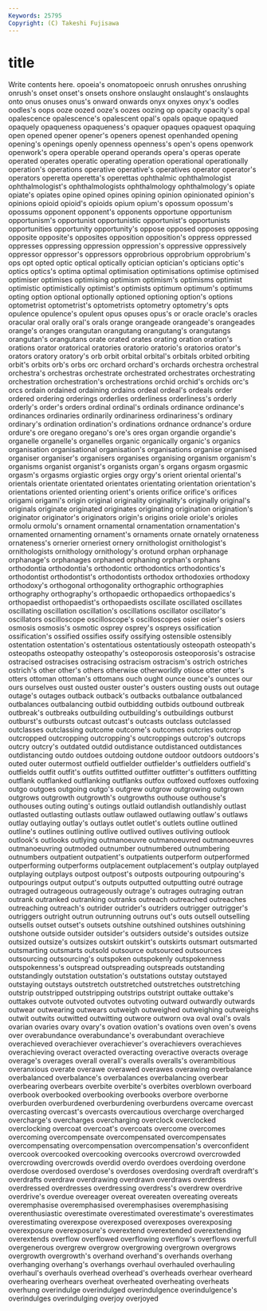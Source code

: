 ```yaml
---
Keywords: 25795 
Copyright: (C) Takeshi Fujisawa
---
```


# title

Write contents here.
opoeia's onomatopoeic onrush onrushes onrushing onrush's onset onset's onsets onshore
onslaught onslaught's onslaughts onto onus onuses onus's onward onwards onyx
onyxes onyx's oodles oodles's oops ooze oozed ooze's oozes oozing
op opacity opacity's opal opalescence opalescence's opalescent opal's opals opaque
opaqued opaquely opaqueness opaqueness's opaquer opaques opaquest opaquing open opened
opener opener's openers openest openhanded opening opening's openings openly openness
openness's open's opens openwork openwork's opera operable operand operands opera's
operas operate operated operates operatic operating operation operational operationally operation's
operations operative operative's operatives operator operator's operators operetta operetta's operettas
ophthalmic ophthalmologist ophthalmologist's ophthalmologists ophthalmology ophthalmology's opiate opiate's opiates opine
opined opines opining opinion opinionated opinion's opinions opioid opioid's opioids
opium opium's opossum opossum's opossums opponent opponent's opponents opportune opportunism
opportunism's opportunist opportunistic opportunist's opportunists opportunities opportunity opportunity's oppose opposed
opposes opposing opposite opposite's opposites opposition opposition's oppress oppressed oppresses
oppressing oppression oppression's oppressive oppressively oppressor oppressor's oppressors opprobrious opprobrium
opprobrium's ops opt opted optic optical optically optician optician's opticians
optic's optics optics's optima optimal optimisation optimisations optimise optimised optimiser
optimises optimising optimism optimism's optimisms optimist optimistic optimistically optimist's optimists
optimum optimum's optimums opting option optional optionally optioned optioning option's
options optometrist optometrist's optometrists optometry optometry's opts opulence opulence's opulent
opus opuses opus's or oracle oracle's oracles oracular oral orally
oral's orals orange orangeade orangeade's orangeades orange's oranges orangutan orangutang
orangutang's orangutangs orangutan's orangutans orate orated orates orating oration oration's
orations orator oratorical oratories oratorio oratorio's oratorios orator's orators oratory
oratory's orb orbit orbital orbital's orbitals orbited orbiting orbit's orbits
orb's orbs orc orchard orchard's orchards orchestra orchestral orchestra's orchestras
orchestrate orchestrated orchestrates orchestrating orchestration orchestration's orchestrations orchid orchid's orchids
orc's orcs ordain ordained ordaining ordains ordeal ordeal's ordeals order
ordered ordering orderings orderlies orderliness orderliness's orderly orderly's order's orders
ordinal ordinal's ordinals ordinance ordinance's ordinances ordinaries ordinarily ordinariness ordinariness's
ordinary ordinary's ordination ordination's ordinations ordnance ordnance's ordure ordure's ore
oregano oregano's ore's ores organ organdie organdie's organelle organelle's organelles
organic organically organic's organics organisation organisational organisation's organisations organise organised
organiser organiser's organisers organises organising organism organism's organisms organist organist's
organists organ's organs orgasm orgasmic orgasm's orgasms orgiastic orgies orgy
orgy's orient oriental oriental's orientals orientate orientated orientates orientating orientation
orientation's orientations oriented orienting orient's orients orifice orifice's orifices origami
origami's origin original originality originality's originally original's originals originate originated
originates originating origination origination's originator originator's originators origin's origins oriole
oriole's orioles ormolu ormolu's ornament ornamental ornamentation ornamentation's ornamented ornamenting
ornament's ornaments ornate ornately ornateness ornateness's ornerier orneriest ornery ornithologist
ornithologist's ornithologists ornithology ornithology's orotund orphan orphanage orphanage's orphanages orphaned
orphaning orphan's orphans orthodontia orthodontia's orthodontic orthodontics orthodontics's orthodontist orthodontist's
orthodontists orthodox orthodoxies orthodoxy orthodoxy's orthogonal orthogonality orthographic orthographies orthography
orthography's orthopaedic orthopaedics orthopaedics's orthopaedist orthopaedist's orthopaedists oscillate oscillated oscillates
oscillating oscillation oscillation's oscillations oscillator oscillator's oscillators oscilloscope oscilloscope's oscilloscopes
osier osier's osiers osmosis osmosis's osmotic osprey osprey's ospreys ossification
ossification's ossified ossifies ossify ossifying ostensible ostensibly ostentation ostentation's ostentatious
ostentatiously osteopath osteopath's osteopaths osteopathy osteopathy's osteoporosis osteoporosis's ostracise ostracised
ostracises ostracising ostracism ostracism's ostrich ostriches ostrich's other other's others
otherwise otherworldly otiose otter otter's otters ottoman ottoman's ottomans ouch
ought ounce ounce's ounces our ours ourselves oust ousted ouster
ouster's ousters ousting ousts out outage outage's outages outback outback's
outbacks outbalance outbalanced outbalances outbalancing outbid outbidding outbids outbound outbreak
outbreak's outbreaks outbuilding outbuilding's outbuildings outburst outburst's outbursts outcast outcast's
outcasts outclass outclassed outclasses outclassing outcome outcome's outcomes outcries outcrop
outcropped outcropping outcropping's outcroppings outcrop's outcrops outcry outcry's outdated outdid
outdistance outdistanced outdistances outdistancing outdo outdoes outdoing outdone outdoor outdoors
outdoors's outed outer outermost outfield outfielder outfielder's outfielders outfield's outfields
outfit outfit's outfits outfitted outfitter outfitter's outfitters outfitting outflank outflanked
outflanking outflanks outfox outfoxed outfoxes outfoxing outgo outgoes outgoing outgo's
outgrew outgrow outgrowing outgrown outgrows outgrowth outgrowth's outgrowths outhouse outhouse's
outhouses outing outing's outings outlaid outlandish outlandishly outlast outlasted outlasting
outlasts outlaw outlawed outlawing outlaw's outlaws outlay outlaying outlay's outlays
outlet outlet's outlets outline outlined outline's outlines outlining outlive outlived
outlives outliving outlook outlook's outlooks outlying outmanoeuvre outmanoeuvred outmanoeuvres outmanoeuvring
outmoded outnumber outnumbered outnumbering outnumbers outpatient outpatient's outpatients outperform outperformed
outperforming outperforms outplacement outplacement's outplay outplayed outplaying outplays outpost outpost's
outposts outpouring outpouring's outpourings output output's outputs outputted outputting outré
outrage outraged outrageous outrageously outrage's outrages outraging outran outrank outranked
outranking outranks outreach outreached outreaches outreaching outreach's outrider outrider's outriders
outrigger outrigger's outriggers outright outrun outrunning outruns out's outs outsell
outselling outsells outset outset's outsets outshine outshined outshines outshining outshone
outside outsider outsider's outsiders outside's outsides outsize outsized outsize's outsizes
outskirt outskirt's outskirts outsmart outsmarted outsmarting outsmarts outsold outsource outsourced
outsources outsourcing outsourcing's outspoken outspokenly outspokenness outspokenness's outspread outspreading outspreads
outstanding outstandingly outstation outstation's outstations outstay outstayed outstaying outstays outstretch
outstretched outstretches outstretching outstrip outstripped outstripping outstrips outstript outtake outtake's
outtakes outvote outvoted outvotes outvoting outward outwardly outwards outwear outwearing
outwears outweigh outweighed outweighing outweighs outwit outwits outwitted outwitting outwore
outworn ova oval oval's ovals ovarian ovaries ovary ovary's ovation
ovation's ovations oven oven's ovens over overabundance overabundance's overabundant overachieve
overachieved overachiever overachiever's overachievers overachieves overachieving overact overacted overacting overactive
overacts overage overage's overages overall overall's overalls overalls's overambitious overanxious
overate overawe overawed overawes overawing overbalance overbalanced overbalance's overbalances overbalancing
overbear overbearing overbears overbite overbite's overbites overblown overboard overbook overbooked
overbooking overbooks overbore overborne overburden overburdened overburdening overburdens overcame overcast
overcasting overcast's overcasts overcautious overcharge overcharged overcharge's overcharges overcharging overclock
overclocked overclocking overcoat overcoat's overcoats overcome overcomes overcoming overcompensate overcompensated
overcompensates overcompensating overcompensation overcompensation's overconfident overcook overcooked overcooking overcooks overcrowd
overcrowded overcrowding overcrowds overdid overdo overdoes overdoing overdone overdose overdosed
overdose's overdoses overdosing overdraft overdraft's overdrafts overdraw overdrawing overdrawn overdraws
overdress overdressed overdresses overdressing overdress's overdrew overdrive overdrive's overdue overeager
overeat overeaten overeating overeats overemphasise overemphasised overemphasises overemphasising overenthusiastic overestimate
overestimated overestimate's overestimates overestimating overexpose overexposed overexposes overexposing overexposure overexposure's
overextend overextended overextending overextends overflow overflowed overflowing overflow's overflows overfull
overgenerous overgrew overgrow overgrowing overgrown overgrows overgrowth overgrowth's overhand overhand's
overhands overhang overhanging overhang's overhangs overhaul overhauled overhauling overhaul's overhauls
overhead overhead's overheads overhear overheard overhearing overhears overheat overheated overheating
overheats overhung overindulge overindulged overindulgence overindulgence's overindulges overindulging overjoy overjoyed
